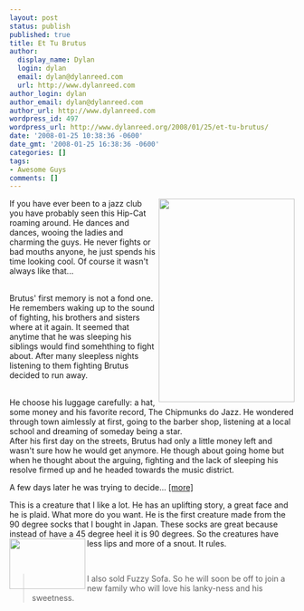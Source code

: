 ```yaml
---
layout: post
status: publish
published: true
title: Et Tu Brutus
author:
  display_name: Dylan
  login: dylan
  email: dylan@dylanreed.com
  url: http://www.dylanreed.com
author_login: dylan
author_email: dylan@dylanreed.com
author_url: http://www.dylanreed.com
wordpress_id: 497
wordpress_url: http://www.dylanreed.org/2008/01/25/et-tu-brutus/
date: '2008-01-25 10:38:36 -0600'
date_gmt: '2008-01-25 16:38:36 -0600'
categories: []
tags:
- Awesome Guys
comments: []
---
```

<p><a href="http://images.etsy.com/all_images/a/a7a/153/il_430xN.18164608.jpg" target="_blank"><img height="359" src="http://images.etsy.com/all_images/a/a7a/153/il_430xN.18164608.jpg" width="240" align="right"/></a>If you have ever been to a jazz club you have probably seen this Hip-Cat roaming around. He dances and dances, wooing the ladies and charming the guys. He never fights or bad mouths anyone, he just spends his time looking cool. Of course it wasn't always like that...</p>
<p><br />Brutus' first memory is not a fond one. He remembers waking up to the sound of fighting, his brothers and sisters where at it again. It seemed that anytime that he was sleeping his siblings would find somehthing to fight about. After many sleepless nights listening to them fighting Brutus decided to run away. </p>
<p><br />He choose his luggage carefully: a hat, some money and his favorite record, The Chipmunks do Jazz. He wondered through town aimlessly at first, going to the barber shop, listening at a local school and dreaming of someday being a star. <br />After his first day on the streets, Brutus had only a little money left and wasn't sure how he would get anymore. He though about going home but when he thought about the arguing, fighting and the lack of sleeping his resolve firmed up and he headed towards the music district. </p>
<p>A few days later he was trying to decide... <a href="http://www.etsy.com/view_listing.php?listing_id=9139520" target="_blank">[more]</a>&nbsp; </p>
<p>This is a creature that I like a lot. He has an uplifting story, a great face and he is plaid. What more do you want. He is the first creature made from the 90 degree socks that I bought in Japan. These socks are great because instead of have a 45 degree heel it is 90 degrees. So the creatures have less lips and more of a snout. It rules.<a href="http://awesomeguy.etsy.com" target="_blank"><img height="89" src="http://images.etsy.com/all_images/4/4e2/121/il_430xN.18045869.jpg" width="134" align="left"/></a></p><br />
<blockquote>
<p> I also sold Fuzzy Sofa. So he will soon be off to join a new family who will love his lanky-ness and his sweetness.</p></blockquote></p>
